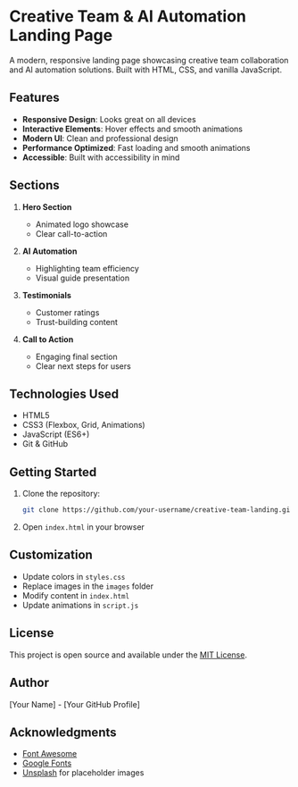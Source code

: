 # Creative Team & AI Automation Landing Page

A modern, responsive landing page showcasing creative team collaboration and AI automation solutions. Built with HTML, CSS, and vanilla JavaScript.

## Features

- **Responsive Design**: Looks great on all devices
- **Interactive Elements**: Hover effects and smooth animations
- **Modern UI**: Clean and professional design
- **Performance Optimized**: Fast loading and smooth animations
- **Accessible**: Built with accessibility in mind

## Sections

1. **Hero Section**
   - Animated logo showcase
   - Clear call-to-action

2. **AI Automation**
   - Highlighting team efficiency
   - Visual guide presentation

3. **Testimonials**
   - Customer ratings
   - Trust-building content

4. **Call to Action**
   - Engaging final section
   - Clear next steps for users

## Technologies Used

- HTML5
- CSS3 (Flexbox, Grid, Animations)
- JavaScript (ES6+)
- Git & GitHub

## Getting Started

1. Clone the repository:
   ```bash
   git clone https://github.com/your-username/creative-team-landing.git
   ```

2. Open `index.html` in your browser

## Customization

- Update colors in `styles.css`
- Replace images in the `images` folder
- Modify content in `index.html`
- Update animations in `script.js`

## License

This project is open source and available under the [MIT License](LICENSE).

## Author

[Your Name] - [Your GitHub Profile]

## Acknowledgments

- [Font Awesome](https://fontawesome.com/)
- [Google Fonts](https://fonts.google.com/)
- [Unsplash](https://unsplash.com/) for placeholder images
